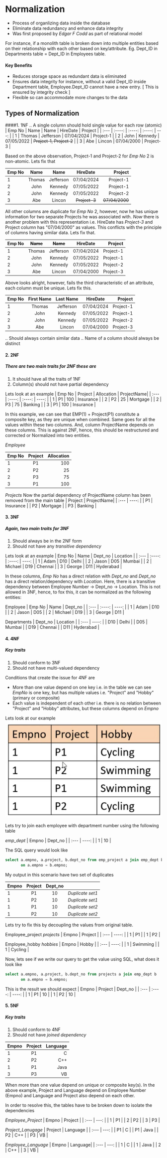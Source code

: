 # Normalization

- Process of organlizing data inside the database
- Eliminate data redundancy and enhance data integrity
- Was first proposed by *Edgar F Codd* as part of relational model 

For instance, if a monolith table is broken down into multiple entities based on their relationship with each other based on key/attribute. Eg. Dept_ID in Departments table = Dept_ID in Employees table. 

#### Key Benefits
- Reduces storage space as redundant data is eliminated
- Ensures data integrity for instance, without a valid Dept_ID inside Department table, Employee.Dept_ID cannot have a new entry.
  [ This is ensured by integrity check ]
- Flexible so can accommodate more changes to the data


## Types of Normalization
####1. 1NF
.. A single column should hold single value for each row (atomic)
   | Emp No    | Name | Name   | HireDate   | Project              |
   | :---      |    :----: | :----:     | :----:     |  ---:                |
   | 1         | Thomas    | Jefferson  | 07/04/2024 | Project-1            |
   | 2         | John      | Kennedy    | 07/05/2022 | ~~Project-1, Project-2~~ |
   | 3         | Abe       | Lincon     | 07/04/2000 | Project-3            |

   Based on the above observation, Project-1 and Project-2 for *Emp No* 2 is non-atomic. Lets fix that

   | Emp No    | Name | Name   | HireDate   | Project              |
   | :---      |    :----: | :----:     | :----:     |  ---:                |
   | 1         | Thomas    | Jefferson  | 07/04/2024 | Project-1            |
   | 2         | John      | Kennedy    | 07/05/2022 | Project-1            |
   | 2         | John      | Kennedy    | 07/05/2022 | Project-2            |
   | 3         | Abe       | Lincon     | ~~Project-3~~  | ~~07/04/2000~~   |

   All other columns are duplicate for *Emp No* 2, however, now he has unique information for two separate Projects he was associated with.
   *Now* there is another problem with this representation i.e. HireDate has *Project-3* and Project column has "07/04/2000" as values. This conflicts with the principle of columns having       similar data. Lets fix that.

   | Emp No    | ~~Name~~ | ~~Name~~   | HireDate   | Project               |
   | :---      |    :----: | :----:     | :----:     |  ---:                |
   | 1         | Thomas    | Jefferson  | 07/04/2024 | Project-1            |
   | 2         | John      | Kennedy    | 07/05/2022 | Project-1            |
   | 2         | John      | Kennedy    | 07/05/2022 | Project-2            |
   | 3         | Abe       | Lincon     | 07/04/2000 | Project-3            |
   
   Above looks alright, however, fails the third characteristic of an attribute, each column must be unique. Lets fix this.

   | Emp No    | First Name| Last Name  | HireDate   | Project               |
   | :---      |    :----: | :----:     | :----:     |  ---:                |
   | 1         | Thomas    | Jefferson  | 07/04/2024 | Project-1            |
   | 2         | John      | Kennedy    | 07/05/2022 | Project-1            |
   | 2         | John      | Kennedy    | 07/05/2022 | Project-2            |
   | 3         | Abe       | Lincon     | 07/04/2000 | Project-3            |
   
.. Should always contain similar data
.. Name of a column should always be distinct


#### 2. 2NF
##### There are two main traits for 2NF these are 
1. It should have all the traits of 1NF
2. Column(s) should not have partial dependency

Lets look at an example 
   | Emp No    | Project   | Allocation | ProjectName|
   | :---      |  :----:   | :----:     | ----:      | 
   | 1         | P1        | 100        | Insurance  |
   | 2         | P2        |  25        | Mortgage   |
   | 2         | P3        |  75        | Banking    |
   | 3         | P1        | 100        | Insurance  |

In this example, we can see that EMP(1) + Project(P1) constitute a composite key, as they are unique when combined. Same goes for all the values within these two columns. And, column ProjectName depends on these columns. This is against 2NF, hence, this should be restructured and corrected or Normalized into two entities. 

*Employee*

   | Emp No    | Project   | Allocation |
   | :---      |  :----:   | ----:      | 
   | 1         | P1        | 100        |
   | 2         | P2        |  25        |
   | 2         | P3        |  75        |
   | 3         | P1        | 100        |

*Projects* Now the partial dependency of ProjectName column has been removed from the main table
   | Project   | ProjectName|
   | :---      | ----:      | 
   | P1        | Insurance  |
   | P2        | Mortgage   |
   | P3        | Banking    |
   

#### 3. 3NF
##### Again, two main traits for 3NF
1. Should always be in the 2NF form
2. Should not have any *transitive dependency*

Lets look at an example 
   | Emp No    | Name    | Dept_no    | Location   |
   | :---      |  :----: | :----:     | ----:      | 
   | 1         | Adam    | D10        | Delhi      |
   | 2         | Jason   | D05        | Mumbai     |
   | 2         | Michael | D19        | Chennai    |
   | 3         | George  | D11        | Hyderabad  |

In these columns, *Emp No* has a direct relation with *Dept_no* and *Dept_no* has a direct relation/dependency with *Location*. Here, there is a transitive dependency between Employee Number -> Dept_no -> Location. This is not allowed in 3NF, hence, to fox this, it can be normalized as the following entities:

Employee
   | Emp No    | Name    | Dept_no |
   | :---      |  :----: | ----:   | 
   | 1         | Adam    | D10     |
   | 2         | Jason   | D05     |
   | 2         | Michael | D19     |
   | 3         | George  | D11     |

Departments
   | Dept_no    | Location   |
   | :---      |  ----:      | 
   | D10        | Delhi      |
   | D05        | Mumbai     |
   | D19        | Chennai    |
   | D11        | Hyderabad  |


#### 4. 4NF
##### Key traits
1. Should conform to 3NF
2. Should not have multi-valued dependency

Conditions that create the issue for 4NF are
- More than one value depend on one key i.e. in the table we can see *EmpNo* is one key, but has multiple values i.e. "Project" and "Hobby" (primary or composite)
- Each value is independent of each other i.e. there is no relation between "Project" and "Hobby" attributes, but these columns depend on *Empno*

Lets look at our example
<img src="../Normalization/Normalization-4nf-table.png">

Lets try to join each employee with department number using the following table 

*emp_dept*
   | Empno    | Dept_no   |
   | :---     |  ----:    | 
   | 1        | 10        |

The SQL query would look like 
```SQL
select a.empno, a.project, b.dept_no from emp_project a join emp_dept b
       on a.empno = b.empno;
```

My output in this scenario have two set of duplicates
 
   | Empno    | Project |   Dept_no |       |
   | :---     | :----:  |  :----:   | ----: |
   | 1        | P1      |   10      | *Duplicate set1* |
   | 1        | P2      |   10      | *Duplicate set1* | 
   | 1        | P1      |   10      | *Duplicate set2* | 
   | 1        | P2      |   10      | *Duplicate set2* |


Lets try to fix this by decoupling the values from original table.

Employee_project
*projects*
   | Empno    | Project   |
   | :---     |  ----:    | 
   | 1        | P1        |
   | 1        | P2        |

Employee_hobby
*hobbies*
   | Empno    | Hobby     |
   | :---     |  ----:    | 
   | 1        | Swimming  |
   | 1        | Cycling   |

Now, lets see if we write our query to get the value using SQL, what does it look like

```SQL
select a.empno, a.project, b.dept_no from projects a join emp_dept b
       on a.empno = b.empno;
```

This is the result we should expect
   | Empno    | Project |   Dept_no |
   | :---     | :----:  |   ----:   |
   | 1        | P1      |   10      |
   | 1        | P2      |   10      | 


#### 5. 5NF   
##### Key traits
1. Should conform to 4NF
2. Should not have *joined dependency*


  | Empno | Project | Language |
  | :---  |  :---:  |     ---: |
  | 1     |  P1     | C        |
  | 2     |  P2     | C++      |
  | 1     |  P1     | Java     |
  | 3     |  P3     | VB       |
 

When more than one value depend on unique or composite key(s). In the above example, Project and Language depend on Employee Number (Empno) and Language and Project also depend on each other. 

In order to resolve this, the tables have to be broken down to isolate the dependencies


*Employee_Project*
  | Empno | Project |
  | :---  |  ---:   |
  | 1     |  P1     |
  | 2     |  P2     |
  | 3     |  P3     |


*Project_Lanugage*
  | Project | Language |
  | :---    |  ---:    |
  | P1      |  C       |
  | P1      |  Java    |
  | P2      |  C++     |
  | P3      |  VB      |


*Employee_Language*
  | Empno | Language|
  | :---  |  ---:   |
  | 1     |  C      |
  | 1     |  Java   |
  | 2     |  C++    |
  | 3     |  VB     |






